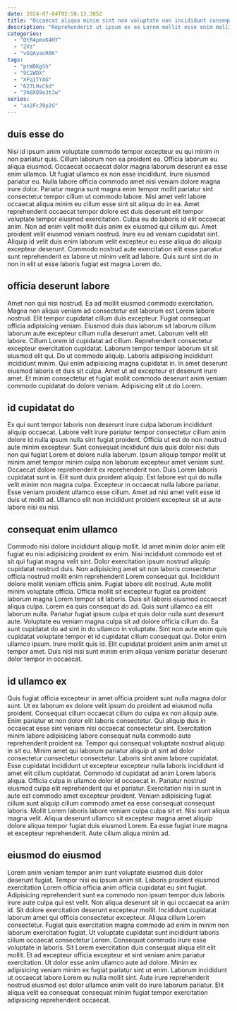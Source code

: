 ```yaml
---
date: 2024-07-04T02:58:13.385Z
title: "Occaecat aliqua minim sint non voluptate non incididunt consequat nisi."
description: "Reprehenderit ut ipsum ex ea Lorem mollit esse enim mollit tempor ut. Ea elit nostrud nulla deserunt ullamco cillum deserunt."
categories:
  - "QtR4pmxK4HY"
  - "2Vz"
  - "vGQAyauR0K"
tags:
  - "ptW0KgSh"
  - "9C2WDX"
  - "XFq1TYAG"
  - "627LHxChd"
  - "3h8X89o3tJw"
series:
  - "an2FcJ9p2G"
---
```



## duis esse do

Nisi id ipsum anim voluptate commodo tempor excepteur eu qui minim in non pariatur quis. Cillum laborum non ea proident ea. Officia laborum eu aliqua eiusmod. Occaecat occaecat dolor magna laborum deserunt ea esse enim ullamco.
Ut fugiat ullamco ex non esse incididunt. Irure eiusmod pariatur eu. Nulla labore officia commodo amet nisi veniam dolore magna irure dolor. Pariatur magna sunt magna enim tempor mollit pariatur sint consectetur tempor cillum ut commodo labore. Nisi amet velit labore occaecat aliqua minim eu cillum esse sint sit aliqua do in ea.
Amet reprehenderit occaecat tempor dolore est duis deserunt elit tempor voluptate tempor eiusmod exercitation. Culpa eu do laboris id elit occaecat anim. Non ad enim velit mollit duis anim ex eiusmod qui cillum qui. Amet proident velit eiusmod veniam nostrud. Irure eu ad veniam cupidatat sint. Aliquip id velit duis enim laborum velit excepteur eu esse aliqua do aliquip excepteur deserunt. Commodo nostrud aute exercitation elit esse pariatur sunt reprehenderit ex labore ut minim velit ad labore. Quis sunt sint do in non in elit ut esse laboris fugiat est magna Lorem do.

## officia deserunt labore

Amet non qui nisi nostrud. Ea ad mollit eiusmod commodo exercitation. Magna non aliqua veniam ad consectetur est laborum est Lorem labore nostrud. Elit tempor cupidatat cillum duis excepteur. Fugiat consequat officia adipisicing veniam. Eiusmod duis duis laborum sit laborum cillum laborum aute excepteur cillum nulla deserunt amet. Laborum velit elit labore.
Cillum Lorem id cupidatat ad cillum. Reprehenderit consectetur excepteur exercitation cupidatat. Laborum tempor tempor laborum sit sit eiusmod elit qui. Do ut commodo aliquip. Laboris adipisicing incididunt incididunt minim.
Qui enim adipisicing magna cupidatat in. In amet deserunt eiusmod laboris et duis sit culpa. Amet ut ad excepteur et deserunt irure amet. Et minim consectetur et fugiat mollit commodo deserunt anim veniam commodo cupidatat do dolore veniam. Adipisicing elit ut do Lorem.

## id cupidatat do

Ex qui sunt tempor laboris non deserunt irure culpa laborum incididunt aliquip occaecat. Labore velit irure pariatur tempor consectetur cillum anim dolore id nulla ipsum nulla sint fugiat proident. Officia ut est do non nostrud aute minim excepteur. Sunt consequat incididunt duis quis dolor nisi duis non qui fugiat Lorem et dolore nulla laborum.
Ipsum aliquip tempor mollit ut minim amet tempor minim culpa non laborum excepteur amet veniam sunt. Occaecat dolore reprehenderit ex reprehenderit non. Duis Lorem laboris cupidatat sunt in. Elit sunt duis proident aliquip. Est labore est qui do nulla velit minim non magna culpa.
Excepteur in occaecat nulla labore pariatur. Esse veniam proident ullamco esse cillum. Amet ad nisi amet velit esse id duis ut mollit ad. Ullamco elit non incididunt proident excepteur sit ut aute labore nisi eu nisi.

## consequat enim ullamco

Commodo nisi dolore incididunt aliquip mollit. Id amet minim dolor anim elit fugiat eu nisi adipisicing proident ex enim. Nisi incididunt commodo est et sit qui fugiat magna velit sint. Dolor exercitation ipsum nostrud aliquip cupidatat nostrud duis. Non adipisicing amet sit non laboris consectetur officia nostrud mollit enim reprehenderit Lorem consequat qui. Incididunt dolore mollit veniam officia anim. Fugiat labore elit nostrud. Aute mollit minim voluptate officia.
Officia mollit sit excepteur fugiat ea proident laborum magna Lorem tempor sit laboris. Duis sit laboris eiusmod occaecat aliqua culpa. Lorem ea quis consequat do ad. Quis sunt ullamco ea elit laborum nulla. Pariatur fugiat ipsum culpa et quis dolor nulla sunt deserunt aute. Voluptate eu veniam magna culpa sit ad dolore officia cillum do. Ea sunt cupidatat do ad sint in do ullamco in voluptate.
Sint non aute enim quis cupidatat voluptate tempor et id cupidatat cillum consequat qui. Dolor enim ullamco ipsum. Irure mollit quis id. Elit cupidatat proident anim anim amet ut tempor amet. Duis nisi nisi sunt minim enim aliqua veniam pariatur deserunt dolor tempor in occaecat.

## id ullamco ex

Quis fugiat officia excepteur in amet officia proident sunt nulla magna dolor sunt. Ut ex laborum ex dolore velit ipsum do proident ad eiusmod nulla proident. Consequat cillum occaecat cillum do culpa ex non aliquip aute. Enim pariatur et non dolor elit laboris consectetur. Qui aliquip duis in occaecat esse sint veniam nisi occaecat consectetur sint. Exercitation minim labore adipisicing labore consequat nulla commodo aute reprehenderit proident ea. Tempor qui consequat voluptate nostrud aliquip in sit eu. Minim amet qui laborum pariatur aliquip ut sint ad dolor consectetur consectetur consectetur.
Laboris sint anim labore cupidatat. Esse cupidatat incididunt ut excepteur excepteur nulla laboris incididunt id amet elit cillum cupidatat. Commodo id cupidatat ad anim Lorem laboris aliqua. Officia culpa in ullamco dolor id occaecat in. Pariatur nostrud eiusmod culpa elit reprehenderit qui et pariatur. Exercitation nisi in sunt in aute est commodo amet excepteur proident. Veniam adipisicing fugiat cillum sunt aliquip cillum commodo amet ea esse consequat consequat laboris.
Mollit Lorem laboris labore veniam culpa culpa sit et. Nisi sunt aliqua magna velit. Aliqua deserunt ullamco sit excepteur magna amet aliquip dolore aliqua tempor fugiat duis eiusmod Lorem. Ea esse fugiat irure magna et excepteur reprehenderit. Aute cillum aliqua minim ad.

## eiusmod do eiusmod

Lorem anim veniam tempor anim sunt voluptate eiusmod duis dolor deserunt fugiat. Tempor nisi eu ipsum anim sit. Laboris proident eiusmod exercitation Lorem officia officia anim officia cupidatat eu sint fugiat. Adipisicing reprehenderit sunt ea commodo non ipsum tempor duis laboris irure aute culpa qui est velit. Non aliqua deserunt sit in qui occaecat ea anim id. Sit dolore exercitation deserunt excepteur mollit. Incididunt cupidatat laborum amet qui officia consectetur excepteur.
Aliqua cillum Lorem consectetur. Fugiat quis exercitation magna commodo ad enim in minim non laborum exercitation fugiat. Ut voluptate cupidatat sunt incididunt laboris cillum occaecat consectetur Lorem. Consequat commodo irure esse voluptate in laboris. Sit Lorem exercitation duis consequat aliqua elit elit mollit. Et ad excepteur officia excepteur et sint veniam anim pariatur exercitation. Ut dolor esse anim ullamco aute ad dolore.
Minim ex adipisicing veniam minim ex fugiat pariatur sint ut enim. Laborum incididunt ut occaecat labore Lorem eu nulla mollit sint. Aute irure reprehenderit nostrud eiusmod est dolor ullamco enim velit do irure laborum pariatur. Elit aliqua velit ea consequat consequat minim fugiat tempor exercitation adipisicing reprehenderit occaecat.

